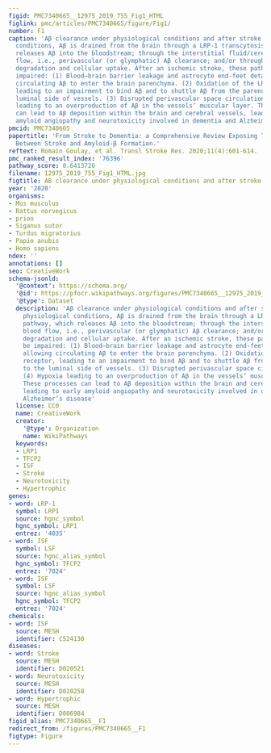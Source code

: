 ```yaml
---
figid: PMC7340665__12975_2019_755_Fig1_HTML
figlink: pmc/articles/PMC7340665/figure/Fig1/
number: F1
caption: 'Aβ clearance under physiological conditions and after stroke. Under physiological
  conditions, Aβ is drained from the brain through a LRP-1 transcytosis pathway, which
  releases Aβ into the bloodstream; through the interstitial fluid/cerebral blood
  flow, i.e., perivascular (or glymphatic) Aβ clearance; and/or through enzymatic
  degradation and cellular uptake. After an ischemic stroke, these pathways may be
  impaired: (1) Blood–brain barrier leakage and astrocyte end-feet detachment, allowing
  circulating Aβ to enter the brain parenchyma. (2) Oxidation of the LRP-1 receptor,
  leading to an impairment to bind Aβ and to shuttle Aβ from the parenchyma to the
  luminal side of vessels. (3) Disrupted perivascular space circulation. (4) Hypoxia
  leading to an overproduction of Aβ in the vessels’ muscular layer. These processes
  can lead to Aβ deposition within the brain and cerebral vessels, leading to early
  amyloid angiopathy and neurotoxicity involved in dementia and Alzheimer’s disease'
pmcid: PMC7340665
papertitle: 'From Stroke to Dementia: a Comprehensive Review Exposing Tight Interactions
  Between Stroke and Amyloid-β Formation.'
reftext: Romain Goulay, et al. Transl Stroke Res. 2020;11(4):601-614.
pmc_ranked_result_index: '76396'
pathway_score: 0.6413726
filename: 12975_2019_755_Fig1_HTML.jpg
figtitle: AB clearance under physiological conditions and after stroke
year: '2020'
organisms:
- Mus musculus
- Rattus norvegicus
- prion
- Siganus sutor
- Turdus migratorius
- Papio anubis
- Homo sapiens
ndex: ''
annotations: []
seo: CreativeWork
schema-jsonld:
  '@context': https://schema.org/
  '@id': https://pfocr.wikipathways.org/figures/PMC7340665__12975_2019_755_Fig1_HTML.html
  '@type': Dataset
  description: 'Aβ clearance under physiological conditions and after stroke. Under
    physiological conditions, Aβ is drained from the brain through a LRP-1 transcytosis
    pathway, which releases Aβ into the bloodstream; through the interstitial fluid/cerebral
    blood flow, i.e., perivascular (or glymphatic) Aβ clearance; and/or through enzymatic
    degradation and cellular uptake. After an ischemic stroke, these pathways may
    be impaired: (1) Blood–brain barrier leakage and astrocyte end-feet detachment,
    allowing circulating Aβ to enter the brain parenchyma. (2) Oxidation of the LRP-1
    receptor, leading to an impairment to bind Aβ and to shuttle Aβ from the parenchyma
    to the luminal side of vessels. (3) Disrupted perivascular space circulation.
    (4) Hypoxia leading to an overproduction of Aβ in the vessels’ muscular layer.
    These processes can lead to Aβ deposition within the brain and cerebral vessels,
    leading to early amyloid angiopathy and neurotoxicity involved in dementia and
    Alzheimer’s disease'
  license: CC0
  name: CreativeWork
  creator:
    '@type': Organization
    name: WikiPathways
  keywords:
  - LRP1
  - TFCP2
  - ISF
  - Stroke
  - Neurotoxicity
  - Hypertrophic
genes:
- word: LRP-1
  symbol: LRP1
  source: hgnc_symbol
  hgnc_symbol: LRP1
  entrez: '4035'
- word: ISF
  symbol: LSF
  source: hgnc_alias_symbol
  hgnc_symbol: TFCP2
  entrez: '7024'
- word: ISF
  symbol: LSF
  source: hgnc_alias_symbol
  hgnc_symbol: TFCP2
  entrez: '7024'
chemicals:
- word: ISF
  source: MESH
  identifier: C524130
diseases:
- word: Stroke
  source: MESH
  identifier: D020521
- word: Neurotoxicity
  source: MESH
  identifier: D020258
- word: Hypertrophic
  source: MESH
  identifier: D006984
figid_alias: PMC7340665__F1
redirect_from: /figures/PMC7340665__F1
figtype: Figure
---
```

